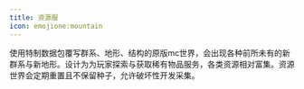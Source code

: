 ```yaml
---
title: 资源服
icon: emojione:mountain
---
```



使用特制数据包覆写群系、地形、结构的原版mc世界，会出现各种前所未有的新群系与新地形。设计为为玩家探索与获取稀有物品服务，各类资源相对富集。资源世界会定期重置且不保留种子，允许破坏性开发采集。